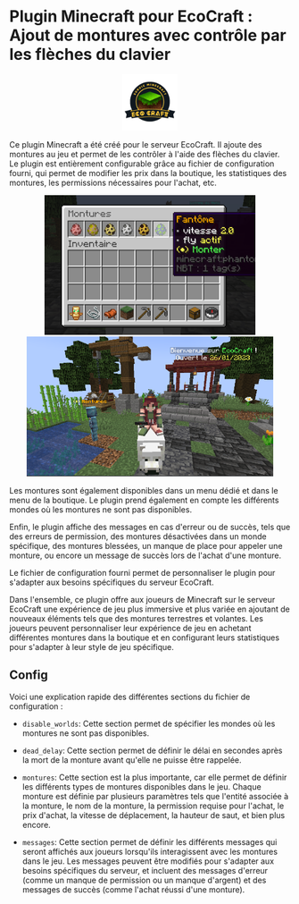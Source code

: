 # Plugin Minecraft pour EcoCraft : Ajout de montures avec contrôle par les flèches du clavier

<p align="center">
<img src="https://github.com/Echo24h/Echo24h/blob/main/EcoCraft_logo_transparent.png" width="100"/>
</p>

Ce plugin Minecraft a été créé pour le serveur EcoCraft. Il ajoute des montures au jeu et permet de les contrôler à l'aide des flèches du clavier. Le plugin est entièrement configurable grâce au fichier de configuration fourni, qui permet de modifier les prix dans la boutique, les statistiques des montures, les permissions nécessaires pour l'achat, etc.

<p align="center" display="flex">

<img src="https://github.com/Echo24h/Echo24h/blob/main/gmonture_capture_2.png" height="250"/>

<img src="https://github.com/Echo24h/Echo24h/blob/main/gmonture_capture_1.png" height="250"/>

</p>

Les montures sont également disponibles dans un menu dédié et dans le menu de la boutique. Le plugin prend également en compte les différents mondes où les montures ne sont pas disponibles.

Enfin, le plugin affiche des messages en cas d'erreur ou de succès, tels que des erreurs de permission, des montures désactivées dans un monde spécifique, des montures blessées, un manque de place pour appeler une monture, ou encore un message de succès lors de l'achat d'une monture.

Le fichier de configuration fourni permet de personnaliser le plugin pour s'adapter aux besoins spécifiques du serveur EcoCraft.

Dans l'ensemble, ce plugin offre aux joueurs de Minecraft sur le serveur EcoCraft une expérience de jeu plus immersive et plus variée en ajoutant de nouveaux éléments tels que des montures terrestres et volantes. Les joueurs peuvent personnaliser leur expérience de jeu en achetant différentes montures dans la boutique et en configurant leurs statistiques pour s'adapter à leur style de jeu spécifique.

## Config

Voici une explication rapide des différentes sections du fichier de configuration :

* `disable_worlds`: Cette section permet de spécifier les mondes où les montures ne sont pas disponibles.

* `dead_delay`: Cette section permet de définir le délai en secondes après la mort de la monture avant qu'elle ne puisse être rappelée.

* `montures`: Cette section est la plus importante, car elle permet de définir les différents types de montures disponibles dans le jeu. Chaque monture est définie par plusieurs paramètres tels que l'entité associée à la monture, le nom de la monture, la permission requise pour l'achat, le prix d'achat, la vitesse de déplacement, la hauteur de saut, et bien plus encore.

* `messages`: Cette section permet de définir les différents messages qui seront affichés aux joueurs lorsqu'ils interagissent avec les montures dans le jeu. Les messages peuvent être modifiés pour s'adapter aux besoins spécifiques du serveur, et incluent des messages d'erreur (comme un manque de permission ou un manque d'argent) et des messages de succès (comme l'achat réussi d'une monture).


